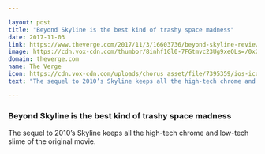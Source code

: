 ```yaml
---

layout: post
title: "Beyond Skyline is the best kind of trashy space madness"
date: 2017-11-03
link: https://www.theverge.com/2017/11/3/16603736/beyond-skyline-review-cinepocalypse-premiere-frank-grillo-iko-uwais
image: https://cdn.vox-cdn.com/thumbor/8inhf1Gl0-7FGtmvc23Ug9xeOLs=/0x28:1400x761/fit-in/1200x630/cdn.vox-cdn.com/uploads/chorus_asset/file/9602733/Beyond_Skyline_03.jpg
domain: theverge.com
name: The Verge
icon: https://cdn.vox-cdn.com/uploads/chorus_asset/file/7395359/ios-icon.0.png
text: "The sequel to 2010’s Skyline keeps all the high-tech chrome and low-tech slime of the original movie."

---
```


### Beyond Skyline is the best kind of trashy space madness

The sequel to 2010’s Skyline keeps all the high-tech chrome and low-tech slime of the original movie.